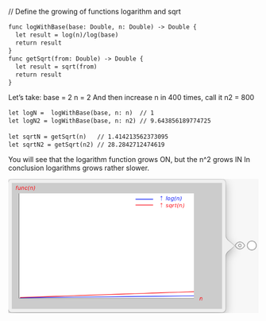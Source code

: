 // Define the growing of functions logarithm and sqrt

    func logWithBase(base: Double, n: Double) -> Double {
      let result = log(n)/log(base)
      return result
    }      
    func getSqrt(from: Double) -> Double {
      let result = sqrt(from)
      return result
    }

Let’s take:
base = 2
n = 2
And then increase n in 400 times, call it n2 = 800

    let logN =  logWithBase(base, n: n)  // 1
    let logN2 = logWithBase(base, n: n2) // 9.643856189774725

    let sqrtN = getSqrt(n)   // 1.414213562373095
    let sqrtN2 = getSqrt(n2) // 28.2842712474619

You will see that the logarithm function grows ON, but the n^2 grows IN In conclusion logarithms grows rather slower.

![Alt text](https://github.com/svetlanama/Algorithms/blob/master/images/growing%20graph.png "Demo")
